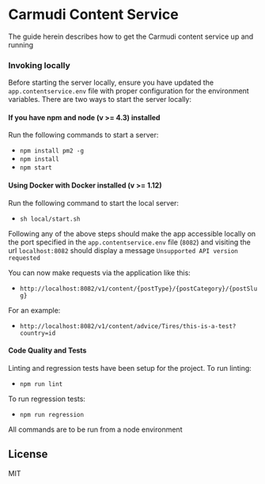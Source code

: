 # Carmudi Content Service

The guide herein describes how to get the Carmudi content service up and running

### Invoking locally

Before starting the server locally, ensure you have updated the `app.contentservice.env` file with proper configuration for the environment variables. There are two ways to start the server locally:

#### If you have npm and node (v >= 4.3) installed

Run the following commands to start a server:
-  `npm install pm2 -g`
 - `npm install`
 - `npm start`

#### Using Docker with Docker installed (v >= 1.12)

Run the following command to start the local server:
 - `sh local/start.sh`
 
Following any of the above steps should make the app accessible locally on the port specified in the `app.contentservice.env` file (`8082`) and visiting the url `localhost:8082` 
should display a message `Unsupported API version requested`

You can now make requests via the application like this:
 - `http://localhost:8082/v1/content/{postType}/{postCategory}/{postSlug}` 

For an example:
 - `http://localhost:8082/v1/content/advice/Tires/this-is-a-test?country=id`

#### Code Quality and Tests

Linting and regression tests have been setup for the project. To run linting:
 - `npm run lint`
 
To run regression tests:
 - `npm run regression`
 
All commands are to be run from a node environment

## License

MIT
